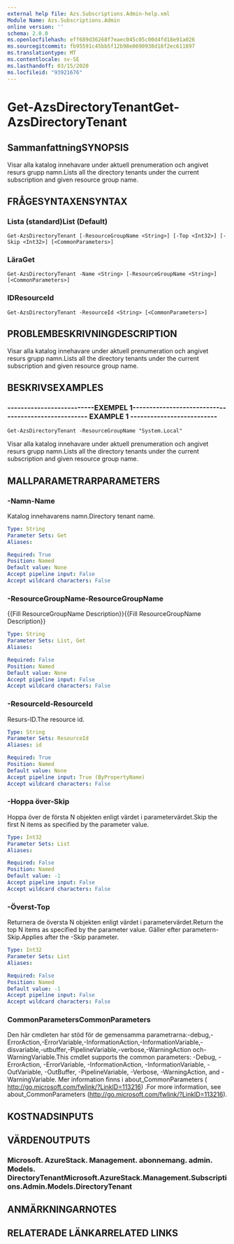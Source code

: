 ```yaml
---
external help file: Azs.Subscriptions.Admin-help.xml
Module Name: Azs.Subscriptions.Admin
online version: ''
schema: 2.0.0
ms.openlocfilehash: eff689d36268f7eaec045c05c00d4fd18e91a026
ms.sourcegitcommit: fb95591c45bb5f12b98e0690938d18f2ec611897
ms.translationtype: MT
ms.contentlocale: sv-SE
ms.lasthandoff: 03/15/2020
ms.locfileid: "93921676"
---
```

# <span data-ttu-id="b619b-101">Get-AzsDirectoryTenant</span><span class="sxs-lookup"><span data-stu-id="b619b-101">Get-AzsDirectoryTenant</span></span>

## <span data-ttu-id="b619b-102">Sammanfattning</span><span class="sxs-lookup"><span data-stu-id="b619b-102">SYNOPSIS</span></span>
<span data-ttu-id="b619b-103">Visar alla katalog innehavare under aktuell prenumeration och angivet resurs grupp namn.</span><span class="sxs-lookup"><span data-stu-id="b619b-103">Lists all the directory tenants under the current subscription and given resource group name.</span></span>

## <span data-ttu-id="b619b-104">FRÅGESYNTAXEN</span><span class="sxs-lookup"><span data-stu-id="b619b-104">SYNTAX</span></span>

### <span data-ttu-id="b619b-105">Lista (standard)</span><span class="sxs-lookup"><span data-stu-id="b619b-105">List (Default)</span></span>
```
Get-AzsDirectoryTenant [-ResourceGroupName <String>] [-Top <Int32>] [-Skip <Int32>] [<CommonParameters>]
```

### <span data-ttu-id="b619b-106">Lära</span><span class="sxs-lookup"><span data-stu-id="b619b-106">Get</span></span>
```
Get-AzsDirectoryTenant -Name <String> [-ResourceGroupName <String>] [<CommonParameters>]
```

### <span data-ttu-id="b619b-107">ID</span><span class="sxs-lookup"><span data-stu-id="b619b-107">ResourceId</span></span>
```
Get-AzsDirectoryTenant -ResourceId <String> [<CommonParameters>]
```

## <span data-ttu-id="b619b-108">PROBLEMBESKRIVNING</span><span class="sxs-lookup"><span data-stu-id="b619b-108">DESCRIPTION</span></span>
<span data-ttu-id="b619b-109">Visar alla katalog innehavare under aktuell prenumeration och angivet resurs grupp namn.</span><span class="sxs-lookup"><span data-stu-id="b619b-109">Lists all the directory tenants under the current subscription and given resource group name.</span></span>

## <span data-ttu-id="b619b-110">BESKRIVS</span><span class="sxs-lookup"><span data-stu-id="b619b-110">EXAMPLES</span></span>

### <span data-ttu-id="b619b-111">--------------------------EXEMPEL 1--------------------------</span><span class="sxs-lookup"><span data-stu-id="b619b-111">-------------------------- EXAMPLE 1 --------------------------</span></span>
```
Get-AzsDirectoryTenant -ResourceGroupName "System.Local"
```

<span data-ttu-id="b619b-112">Visar alla katalog innehavare under aktuell prenumeration och angivet resurs grupp namn.</span><span class="sxs-lookup"><span data-stu-id="b619b-112">Lists all the directory tenants under the current subscription and given resource group name.</span></span>

## <span data-ttu-id="b619b-113">MALLPARAMETRAR</span><span class="sxs-lookup"><span data-stu-id="b619b-113">PARAMETERS</span></span>

### <span data-ttu-id="b619b-114">-Namn</span><span class="sxs-lookup"><span data-stu-id="b619b-114">-Name</span></span>
<span data-ttu-id="b619b-115">Katalog innehavarens namn.</span><span class="sxs-lookup"><span data-stu-id="b619b-115">Directory tenant name.</span></span>

```yaml
Type: String
Parameter Sets: Get
Aliases: 

Required: True
Position: Named
Default value: None
Accept pipeline input: False
Accept wildcard characters: False
```

### <span data-ttu-id="b619b-116">-ResourceGroupName</span><span class="sxs-lookup"><span data-stu-id="b619b-116">-ResourceGroupName</span></span>
<span data-ttu-id="b619b-117">{{Fill ResourceGroupName Description}}</span><span class="sxs-lookup"><span data-stu-id="b619b-117">{{Fill ResourceGroupName Description}}</span></span>

```yaml
Type: String
Parameter Sets: List, Get
Aliases: 

Required: False
Position: Named
Default value: None
Accept pipeline input: False
Accept wildcard characters: False
```

### <span data-ttu-id="b619b-118">-ResourceId</span><span class="sxs-lookup"><span data-stu-id="b619b-118">-ResourceId</span></span>
<span data-ttu-id="b619b-119">Resurs-ID.</span><span class="sxs-lookup"><span data-stu-id="b619b-119">The resource id.</span></span>

```yaml
Type: String
Parameter Sets: ResourceId
Aliases: id

Required: True
Position: Named
Default value: None
Accept pipeline input: True (ByPropertyName)
Accept wildcard characters: False
```

### <span data-ttu-id="b619b-120">-Hoppa över</span><span class="sxs-lookup"><span data-stu-id="b619b-120">-Skip</span></span>
<span data-ttu-id="b619b-121">Hoppa över de första N objekten enligt värdet i parametervärdet.</span><span class="sxs-lookup"><span data-stu-id="b619b-121">Skip the first N items as specified by the parameter value.</span></span>

```yaml
Type: Int32
Parameter Sets: List
Aliases: 

Required: False
Position: Named
Default value: -1
Accept pipeline input: False
Accept wildcard characters: False
```

### <span data-ttu-id="b619b-122">-Överst</span><span class="sxs-lookup"><span data-stu-id="b619b-122">-Top</span></span>
<span data-ttu-id="b619b-123">Returnera de översta N objekten enligt värdet i parametervärdet.</span><span class="sxs-lookup"><span data-stu-id="b619b-123">Return the top N items as specified by the parameter value.</span></span>
<span data-ttu-id="b619b-124">Gäller efter parametern-Skip.</span><span class="sxs-lookup"><span data-stu-id="b619b-124">Applies after the -Skip parameter.</span></span>

```yaml
Type: Int32
Parameter Sets: List
Aliases: 

Required: False
Position: Named
Default value: -1
Accept pipeline input: False
Accept wildcard characters: False
```

### <span data-ttu-id="b619b-125">CommonParameters</span><span class="sxs-lookup"><span data-stu-id="b619b-125">CommonParameters</span></span>
<span data-ttu-id="b619b-126">Den här cmdleten har stöd för de gemensamma parametrarna:-debug,-ErrorAction,-ErrorVariable,-InformationAction,-InformationVariable,-disvariable,-utbuffer,-PipelineVariable,-verbose,-WarningAction och-WarningVariable.</span><span class="sxs-lookup"><span data-stu-id="b619b-126">This cmdlet supports the common parameters: -Debug, -ErrorAction, -ErrorVariable, -InformationAction, -InformationVariable, -OutVariable, -OutBuffer, -PipelineVariable, -Verbose, -WarningAction, and -WarningVariable.</span></span> <span data-ttu-id="b619b-127">Mer information finns i about_CommonParameters ( http://go.microsoft.com/fwlink/?LinkID=113216) .</span><span class="sxs-lookup"><span data-stu-id="b619b-127">For more information, see about_CommonParameters (http://go.microsoft.com/fwlink/?LinkID=113216).</span></span>

## <span data-ttu-id="b619b-128">KOSTNADS</span><span class="sxs-lookup"><span data-stu-id="b619b-128">INPUTS</span></span>

## <span data-ttu-id="b619b-129">VÄRDEN</span><span class="sxs-lookup"><span data-stu-id="b619b-129">OUTPUTS</span></span>

### <span data-ttu-id="b619b-130">Microsoft. AzureStack. Management. abonnemang. admin. Models. DirectoryTenant</span><span class="sxs-lookup"><span data-stu-id="b619b-130">Microsoft.AzureStack.Management.Subscriptions.Admin.Models.DirectoryTenant</span></span>

## <span data-ttu-id="b619b-131">ANMÄRKNINGAR</span><span class="sxs-lookup"><span data-stu-id="b619b-131">NOTES</span></span>

## <span data-ttu-id="b619b-132">RELATERADE LÄNKAR</span><span class="sxs-lookup"><span data-stu-id="b619b-132">RELATED LINKS</span></span>

